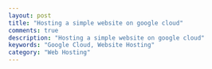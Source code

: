 ```yaml
---
layout: post
title: "Hosting a simple website on google cloud"
comments: true
description: "Hosting a simple website on google cloud"
keywords: "Google Cloud, Website Hosting"
category: "Web Hosting"
---
```


